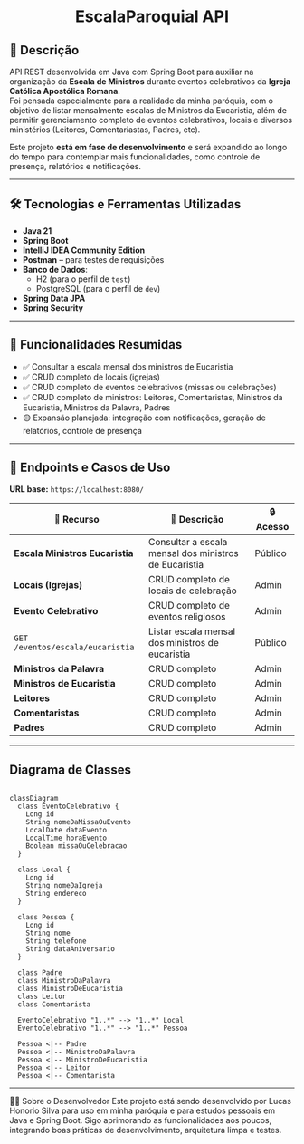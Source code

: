 <h1 align="center"> EscalaParoquial API </h1>

## 📖 Descrição

API REST desenvolvida em Java com Spring Boot para auxiliar na organização da **Escala de Ministros** durante eventos celebrativos da **Igreja Católica Apostólica Romana**.  
Foi pensada especialmente para a realidade da minha paróquia, com o objetivo de listar mensalmente escalas de Ministros da Eucaristia, além de permitir gerenciamento completo de eventos celebrativos, locais e diversos ministérios (Leitores, Comentariastas, Padres, etc).

Este projeto **está em fase de desenvolvimento** e será expandido ao longo do tempo para contemplar mais funcionalidades, como controle de presença, relatórios e notificações.

---

## 🛠️ Tecnologias e Ferramentas Utilizadas

- **Java 21**
- **Spring Boot**
- **IntelliJ IDEA Community Edition**
- **Postman** – para testes de requisições
- **Banco de Dados**:
  - H2 (para o perfil de `test`)
  - PostgreSQL (para o perfil de `dev`)
- **Spring Data JPA**
- **Spring Security** 
---


## 🚀 Funcionalidades Resumidas

- ✅ Consultar a escala mensal dos ministros de Eucaristia
- ✅ CRUD completo de locais (igrejas)
- ✅ CRUD completo de eventos celebrativos (missas ou celebrações)
- ✅ CRUD completo de ministros: Leitores, Comentaristas, Ministros da Eucaristia, Ministros da Palavra, Padres
- 🟡 Expansão planejada: integração com notificações, geração de relatórios, controle de presença

---

## 📌 Endpoints e Casos de Uso

**URL base:** `https://localhost:8080/`

| 📝 Recurso                        | 📄 Descrição                                                     | 🔒 Acesso |
|-----------------------------------|-------------------------------------------------------------------|-----------|
| **Escala Ministros Eucaristia**   | Consultar a escala mensal dos ministros de Eucaristia             | Público    |
| **Locais (Igrejas)**              | CRUD completo de locais de celebração                             | Admin      |
| **Evento Celebrativo**            | CRUD completo de eventos religiosos                               | Admin      |
| `GET /eventos/escala/eucaristia`  | Listar escala mensal dos ministros de eucaristia                  | Público    |
| **Ministros da Palavra**          | CRUD completo                                                     | Admin      |
| **Ministros de Eucaristia**       | CRUD completo                                                     | Admin      |
| **Leitores**                      | CRUD completo                                                     | Admin      |
| **Comentaristas**                 | CRUD completo                                                     | Admin      |
| **Padres**                        | CRUD completo                                                     | Admin      |

---

## Diagrama de Classes

```mermaid

classDiagram
  class EventoCelebrativo {
    Long id
    String nomeDaMissaOuEvento
    LocalDate dataEvento
    LocalTime horaEvento
    Boolean missaOuCelebracao
  }

  class Local {
    Long id
    String nomeDaIgreja
    String endereco
  }

  class Pessoa {
    Long id
    String nome
    String telefone
    String dataAniversario
  }

  class Padre
  class MinistroDaPalavra
  class MinistroDeEucaristia
  class Leitor
  class Comentarista

  EventoCelebrativo "1..*" --> "1..*" Local
  EventoCelebrativo "1..*" --> "1..*" Pessoa

  Pessoa <|-- Padre
  Pessoa <|-- MinistroDaPalavra
  Pessoa <|-- MinistroDeEucaristia
  Pessoa <|-- Leitor
  Pessoa <|-- Comentarista

```
---

👨‍💻 Sobre o Desenvolvedor
Este projeto está sendo desenvolvido por Lucas Honorio Silva para uso em minha paróquia e para estudos pessoais em Java e Spring Boot.
Sigo aprimorando as funcionalidades aos poucos, integrando boas práticas de desenvolvimento, arquitetura limpa e testes.


